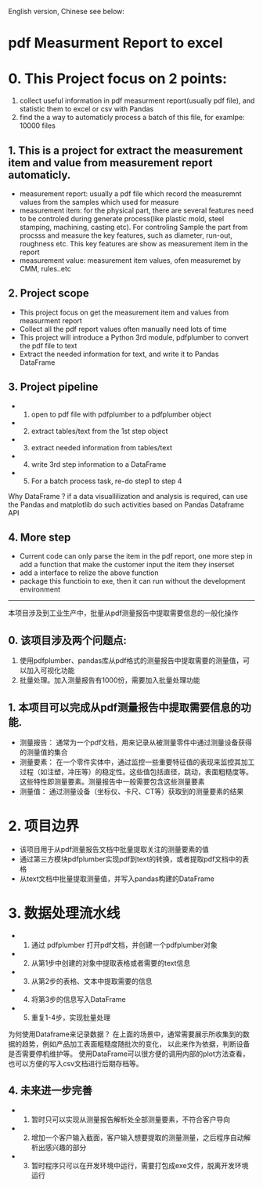 English version, Chinese see below:
# pdf Measurment Report to excel
# 0. This Project focus on 2 points:
 1. collect useful information in pdf measurment report(usually pdf file), and statistic them to excel or csv with Pandas
 2. find the a way to automaticly process a batch of this file, for examlpe: 10000 files

## 1. This is a project for extract the measurement item and value from measurement report automaticly.

  - measurement report: usually a pdf file which record the measuremnt values from the samples
    which used for measure
  - measurement item: for the physical part, there are several features need to be controled
    during generate process(like plastic mold, steel stamping, machining, casting etc). For controling
    Sample the part from procsss and measure the key features, such as diameter, run-out, roughness etc.
    This key features are show as measurement item in the report
  - measurement value: measurement item values, ofen measuremet by CMM, rules..etc

## 2. Project scope

  - This project focus on get the measurement item and values from measurment report
  - Collect all the pdf report values often manually need lots of time
  - This project will introduce a Python 3rd module, pdfplumber to convert the pdf file to text
  - Extract the needed information for text, and write it to Pandas DataFrame

## 3. Project pipeline
  - 1. open to pdf file with pdfplumber to a pdfplumber object
  - 2. extract tables/text from the 1st step object
  - 3. extract needed information from tables/text
  - 4. write 3rd step information to a DataFrame
  - 5. For a batch process task, re-do step1 to step 4

Why DataFrame ?
if a data visuallilization and analysis is required, can use the Pandas and matplotlib do such
activities based on Pandas Dataframe API

## 4. More step
  - Current code can only parse the item in the pdf report, one more step in add a function that make the customer input the item they inserset
  - add a interface to relize the above function
  - package this functioin to exe, then it can run without the development environment
-----------------------------------------------------------------

本项目涉及到工业生产中，批量从pdf测量报告中提取需要信息的一般化操作
## 0. 该项目涉及两个问题点:
 1. 使用pdfplumber、pandas库从pdf格式的测量报告中提取需要的测量值，可以加入可视化功能
 2. 批量处理。加入测量报告有1000份，需要加入批量处理功能

## 1. 本项目可以完成从pdf测量报告中提取需要信息的功能.

 - 测量报告： 通常为一个pdf文档，用来记录从被测量零件中通过测量设备获得的测量值的集合
 - 测量要素： 在一个零件实体中，通过监控一些重要特征值的表现来监控其加工过程（如注塑，冲压等）的稳定性。这些值包括直径，跳动，表面粗糙度等。
   这些特性即测量要素。测量报告中一般需要包含这些测量要素
 - 测量值： 通过测量设备（坐标仪、卡尺、CT等）获取到的测量要素的结果


# 2. 项目边界

  - 该项目用于从pdf测量报告文档中批量提取关注的测量要素的值
  - 通过第三方模块pdfplumber实现pdf到text的转换，或者提取pdf文档中的表格
  - 从text文档中批量提取测量值，并写入pandas构建的DataFrame

# 3. 数据处理流水线
  - 1. 通过 pdfplumber 打开pdf文档，并创建一个pdfplumber对象
  - 2. 从第1步中创建的对象中提取表格或者需要的text信息
  - 3. 从第2步的表格、文本中提取需要的信息
  - 4. 将第3步的信息写入DataFrame
  - 5. 重复1-4步，实现批量处理

为何使用Dataframe来记录数据？
在上面的场景中，通常需要展示所收集到的数据的趋势，例如产品加工表面粗糙度随批次的变化，
以此来作为依据，判断设备是否需要停机维护等。
使用DataFrame可以很方便的调用内部的plot方法查看，也可以方便的写入csv文档进行后期存档等。

## 4. 未来进一步完善
 - 1. 暂时只可以实现从测量报告解析处全部测量要素，不符合客户导向
 - 2. 增加一个客户输入截面，客户输入想要提取的测量测量，之后程序自动解析出感兴趣的部分
 - 3. 暂时程序只可以在开发环境中运行，需要打包成exe文件，脱离开发环境运行

